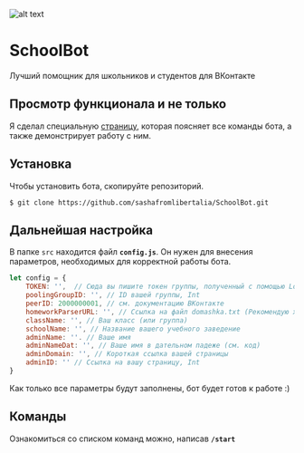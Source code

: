 ![alt text](https://pp.userapi.com/c851036/v851036626/18eb61/eVj7Z4ATJY8.jpg)

# SchoolBot
Лучший помощник для школьников и студентов для ВКонтакте

## Просмотр функционала и не только

Я сделал специальную [страницу](http://sashafromkvartalka.ru/projects/schoolbot), которая поясняет все команды бота, а также демонстрирует работу с ним.

## Установка
Чтобы установить бота, скопируйте репозиторий.
```
$ git clone https://github.com/sashafromlibertalia/SchoolBot.git
```

## Дальнейшая настройка
В папке ```src``` находится файл **```config.js```**. Он нужен для внесения параметров, необходимых для корректной работы бота.
```js
let config = {
    TOKEN: '',  // Сюда вы пишите токен группы, полученный с помощью LongPoll
    poolingGroupID: '', // ID вашей группы, Int
    peerID: 2000000001, // см. документацию ВКонтакте
    homeworkParserURL: '', // Ссылка на файл domashka.txt (Рекомендую хранить его на GitHub в репозитории с ботом)
    className: '', // Ваш класс (или группа)
    schoolName: '', // Название вашего учебного заведение
    adminName: ''. // Ваше имя
    adminNameDat: '', // Ваше имя в дательном падеже (см. код)
    adminDomain: '', // Короткая ссылка вашей страницы
    adminID: '' // Ссылка на вашу страницу, Int
}
```
Как только все параметры будут заполнены, бот будет готов к работе :)

## Команды
Ознакомиться со списком команд можно, написав **```/start```**
